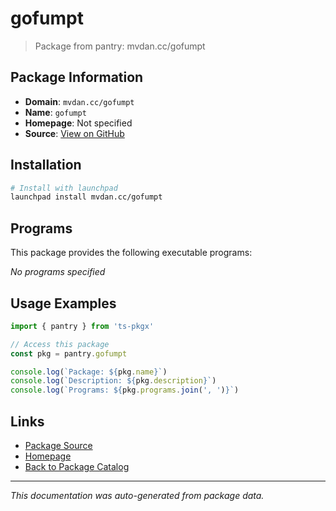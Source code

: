 # gofumpt

> Package from pantry: mvdan.cc/gofumpt

## Package Information

- **Domain**: `mvdan.cc/gofumpt`
- **Name**: `gofumpt`
- **Homepage**: Not specified
- **Source**: [View on GitHub](https://github.com/pkgxdev/pantry/tree/main/projects/mvdan.cc/gofumpt/package.yml)

## Installation

```bash
# Install with launchpad
launchpad install mvdan.cc/gofumpt
```

## Programs

This package provides the following executable programs:

*No programs specified*

## Usage Examples

```typescript
import { pantry } from 'ts-pkgx'

// Access this package
const pkg = pantry.gofumpt

console.log(`Package: ${pkg.name}`)
console.log(`Description: ${pkg.description}`)
console.log(`Programs: ${pkg.programs.join(', ')}`)
```

## Links

- [Package Source](https://github.com/pkgxdev/pantry/tree/main/projects/mvdan.cc/gofumpt/package.yml)
- [Homepage](#)
- [Back to Package Catalog](../../../package-catalog.md)

---

*This documentation was auto-generated from package data.*
